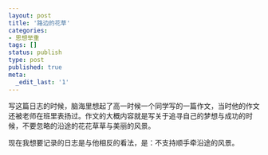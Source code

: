```yaml
---
layout: post
title: '路边的花草'
categories:
- 思想举重
tags: []
status: publish
type: post
published: true
meta:
  _edit_last: '1'
---
```

写这篇日志的时候，脑海里想起了高一时候一个同学写的一篇作文，当时他的作文还被老师在班里表扬过。作文的大概内容就是写关于追寻自己的梦想与成功的时候，不要忽略的沿途的花花草草与美丽的风景。

现在我想要记录的日志是与他相反的看法，是：不支持顺手牵沿途的风景。


